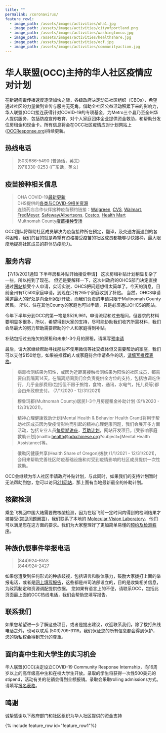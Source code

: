 ```yaml
---
title: ""
permalink: /coronavirus/
feature_row1:
  - image_path: /assets/images/activities/oha1.jpg
  - image_path: /assets/images/activities/cityofportland.png
  - image_path: /assets/images/activities/washingtonco.jpg
  - image_path: /assets/images/activities/healthshare.jpg
  - image_path: /assets/images/activities/ocf.jpg
  - image_path: /assets/images/activities/communityaction.jpg
---
```


# 华人联盟(OCC)主持的华人社区疫情应对计划

在新冠病毒传播速度逐渐加快之际，各级政府决定动员社区组织（CBOs），希望通过社区的力量做到宣传与服务无死角。借助全社区公益活动积累下来的影响力，华人联盟(OCC)接连获得针对COVID-19的专项基金，为Metro三个县乃至全州华人提供服务，包括防疫宣传教育，对个人家庭团体企业提供资金救助，和帮助分发住房租金和现金卡。所有信息将会在OCC社区疫情应对计划网站上 ([OCCResponse.org](http://occresponse.org/))持续更新。

## 热线电话

> (503)686-5490 (普通话，英文)  
> (971)330-0253 (广东话，英文)  

## 疫苗接种相关信息

> OHA COVID-19[最新更新](https://govstatus.egov.com/OR-OHA-COVID-19)  
> DHS提供的[各类与COVID-9相关资源](https://govstatus.egov.com/or-dhs-community-resources)  
> 连锁药店合作伙伴接种疫苗预约链接：[Walgreen](https://www.walgreens.com/findcare/vaccination/covid-19), [CVS](https://www.cvs.com/immunizations/covid-19-vaccine), [Walmart](https://www.walmart.com/cp/1228302), [FredMeyer](https://www.fredmeyer.com/health/clinic/vaccinations), [Safeway/Albertsons](https://www.safeway.com/pharmacy/covid-19.html), [Costco](https://www.costco.com/covid-vaccine.html), [Health Mart](https://www.healthmartcovidvaccine.com)  
> Multnomah County[疫苗接种专场](https://www.multco.us/novel-coronavirus-covid-19/upcoming-covid-19-vaccination-clinics)  

OCC团队将帮助社区成员解决为疫苗接种所在预定，翻译，及交通方面遇到的各种困难，我们的目的就是希望有资格接受疫苗的社区成员都能够尽快接种，最大限度地提高社区成员的群体防疫能力。

## 服务内容

【7/13/2021通知 下半年房租补贴开始接受申请】 这次房租补贴计划稍显复杂了一些，所以拖到了现在。 但还是要解释一下，这次州政府的OHCS部门决定直接通过[网站](https://oerap.oregon.gov/orera#/)接受个人申请，实话实说，OHCS把问题想得太简单了。今天的消息，目前全州有17,500家庭申请，到现在只有265个家庭收到了补贴。 当然，OHCS申请渠道最大的好处是向全州家庭开放，而我们负责的申请只限于Multnomah County居民。 所以，住在其他County的家庭也可以申请，只是必须通过OHCS的网站。

今年下半年分到OCC的第一笔是$526,961，申请流程和过去相同，但要求的材料要明显多很多，所以，希望得到大家的支持，尽可能协助我们收齐所需材料，我们会尽最大的努力帮助需要帮助的个人和家庭得到补贴。

补贴包括过去拖欠的房租和未来1-3个月的房租，请填写[预申请](https://docs.google.com/forms/d/e/1FAIpQLSdxEr1mgV34kkxWfPOoeXNxi0DqsgMiI8n3pWFBIQ-EvHXvEA/viewform?usp=sf_link)

最后，请大家继续帮助寻找那些不使用微信等社交媒体但又需要帮助的家庭，我们可以支付$150给您，如果被推荐的人或家庭符合申请条件的话，[请填写推荐表格](https://docs.google.com/forms/d/e/1FAIpQLSf5QZYnt6f82BSsfhHSt9Obtl4tsxtwL4PBdv3G9efoyxkOuA/viewform?usp=sf_link)。

> 病毒检测结果为阳性，或因为近距离接触检测结果为阳性的社区成员，都需要自我隔离14天。在隔离期间我们会负责提供全方位的支持，包括协调吃住行，几乎全部费用(包括但不限于旅馆，食物，通讯，水电气，托儿费等)都会由州政府支付。 (7/1/2020 - 12/31/2021)

> 穆鲁玛郡(Multnomah County)居民1-3个月房屋租金补助计划 (9/1/2020 - 12/31/2021)。

> 精神心理健康救助计划(Mental Health & Behavior Health Grant)将用于帮助社区成员因为受疫情影响而引起的精神心理健康问题，我们会展开多方面活动，包括专业人员[每星期讲座](http://pdxchinese.org/weeklytalk/)，[互助计划](http://pdxchinese.org/mentalhealth/)，网站开发项目，[受影响家庭救助计划](mailto:health@pdxchinese.org?subject=[Mental Health Assistance)等。

> 俄勒冈健康共享(Health Share of Oregon)拨款 (1/1/2021 - 12/31/2021)，会用来帮助完善社区防疫基础设施和对受到疫情影响的社区成员提供一次性救助。

OCC会继续为华人社区申请政府补贴计划，与此同时，如果我们的支持计划暂时无法帮助到您，您可以访问[211网站](https://covid19.211info.org/)，那上面有当地最新最全的补助计划。

## 核酸检测

乘坐飞机回中国大陆需要做核酸检测，因为在起飞前一定时间内得到的检测结果才被接受([常见问题解答](https://mp.weixin.qq.com/s/KxMzeGApwlbRlvxA0DLMSA))，我们联系了本地的 [Molecular Vision Laboratory](https://www.molecularvisionlab.com/covid19-testing/)，他们可以满足您在这方面的要求。我们为大家整理好了更加简单易懂的[预约及检测程序](http://pdxchinese.org/assets/pdf/mvisionlab1.pdf)。

## 种族仇恨事件举报电话

> (844)924-BIAS  
> (844)924-2427  

如果您遭受到任何形式的种族歧视，包括语言和肢体暴力，鼓励大家拨打上面的举报电话，或者是[网上填写报告](https://justice.oregon.gov/CrimeReporting/BiasCrime)，这些都是州司法部设立的，目的是收集相关信息，为政策制定和资源调配提供依据。 您如果有语言上的不便，请联系OCC，包括此页面最上面的OCC热线电话，我们会帮助您填写报告。

## 联系我们

如果您希望进一步了解这些项目，或者是提出建议，欢迎联系我们，除了拨打热线电话之外，也可以联系 (503)709-3119。我们保证您的所有信息都会得到保护，您的隐私权会得到充分的尊重。

## 面向高中生和大学生的实习机会

华人联盟(OCC)决定设立COVID-19 Community Response Internship，向16周岁以上的高年级高中生和在校大学生开放。录取的学生将获得一次性500美元的stipend，活动有关的花销会得到全额报销。录取会采取rolling admissions方式。请填写[报名表格](https://docs.google.com/forms/d/e/1FAIpQLSfkQbyH2lc3voR0aCBaZae0ZcndOnwwR5iFYxThN3jxoJNJ6Q/viewform?usp=sf_link)。

## 鸣谢

诚挚感谢以下政府部门和社区组织为华人社区提供的资金支持

{% include feature_row id="feature_row1"%}
